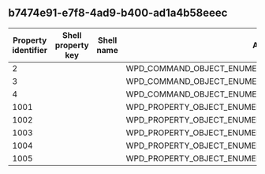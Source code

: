 ## b7474e91-e7f8-4ad9-b400-ad1a4b58eeec

Property identifier | Shell property key | Shell name | Alias
--- | --- | --- | ---
2 |  |  | WPD_COMMAND_OBJECT_ENUMERATION_START_FIND
3 |  |  | WPD_COMMAND_OBJECT_ENUMERATION_FIND_NEXT
4 |  |  | WPD_COMMAND_OBJECT_ENUMERATION_END_FIND
1001 |  |  | WPD_PROPERTY_OBJECT_ENUMERATION_PARENT_ID
1002 |  |  | WPD_PROPERTY_OBJECT_ENUMERATION_FILTER
1003 |  |  | WPD_PROPERTY_OBJECT_ENUMERATION_OBJECT_IDS
1004 |  |  | WPD_PROPERTY_OBJECT_ENUMERATION_CONTEXT
1005 |  |  | WPD_PROPERTY_OBJECT_ENUMERATION_NUM_OBJECTS_REQUESTED

